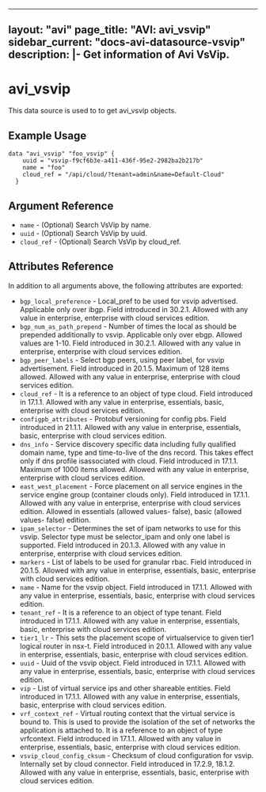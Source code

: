 <!--
    Copyright 2021 VMware, Inc.
    SPDX-License-Identifier: Mozilla Public License 2.0
-->
---
layout: "avi"
page_title: "AVI: avi_vsvip"
sidebar_current: "docs-avi-datasource-vsvip"
description: |-
  Get information of Avi VsVip.
---

# avi_vsvip

This data source is used to to get avi_vsvip objects.

## Example Usage

```hcl
data "avi_vsvip" "foo_vsvip" {
    uuid = "vsvip-f9cf6b3e-a411-436f-95e2-2982ba2b217b"
    name = "foo"
    cloud_ref = "/api/cloud/?tenant=admin&name=Default-Cloud"
  }
```

## Argument Reference

* `name` - (Optional) Search VsVip by name.
* `uuid` - (Optional) Search VsVip by uuid.
* `cloud_ref` - (Optional) Search VsVip by cloud_ref.
  
## Attributes Reference

In addition to all arguments above, the following attributes are exported:

* `bgp_local_preference` - Local_pref to be used for vsvip advertised. Applicable only over ibgp. Field introduced in 30.2.1. Allowed with any value in enterprise, enterprise with cloud services edition.
* `bgp_num_as_path_prepend` - Number of times the local as should be prepended additionally to vsvip. Applicable only over ebgp. Allowed values are 1-10. Field introduced in 30.2.1. Allowed with any value in enterprise, enterprise with cloud services edition.
* `bgp_peer_labels` - Select bgp peers, using peer label, for vsvip advertisement. Field introduced in 20.1.5. Maximum of 128 items allowed. Allowed with any value in enterprise, enterprise with cloud services edition.
* `cloud_ref` - It is a reference to an object of type cloud. Field introduced in 17.1.1. Allowed with any value in enterprise, essentials, basic, enterprise with cloud services edition.
* `configpb_attributes` - Protobuf versioning for config pbs. Field introduced in 21.1.1. Allowed with any value in enterprise, essentials, basic, enterprise with cloud services edition.
* `dns_info` - Service discovery specific data including fully qualified domain name, type and time-to-live of the dns record. This takes effect only if dns profile isassociated with cloud. Field introduced in 17.1.1. Maximum of 1000 items allowed. Allowed with any value in enterprise, enterprise with cloud services edition.
* `east_west_placement` - Force placement on all service engines in the service engine group (container clouds only). Field introduced in 17.1.1. Allowed with any value in enterprise, enterprise with cloud services edition. Allowed in essentials (allowed values- false), basic (allowed values- false) edition.
* `ipam_selector` - Determines the set of ipam networks to use for this vsvip. Selector type must be selector_ipam and only one label is supported. Field introduced in 20.1.3. Allowed with any value in enterprise, enterprise with cloud services edition.
* `markers` - List of labels to be used for granular rbac. Field introduced in 20.1.5. Allowed with any value in enterprise, essentials, basic, enterprise with cloud services edition.
* `name` - Name for the vsvip object. Field introduced in 17.1.1. Allowed with any value in enterprise, essentials, basic, enterprise with cloud services edition.
* `tenant_ref` - It is a reference to an object of type tenant. Field introduced in 17.1.1. Allowed with any value in enterprise, essentials, basic, enterprise with cloud services edition.
* `tier1_lr` - This sets the placement scope of virtualservice to given tier1 logical router in nsx-t. Field introduced in 20.1.1. Allowed with any value in enterprise, essentials, basic, enterprise with cloud services edition.
* `uuid` - Uuid of the vsvip object. Field introduced in 17.1.1. Allowed with any value in enterprise, essentials, basic, enterprise with cloud services edition.
* `vip` - List of virtual service ips and other shareable entities. Field introduced in 17.1.1. Allowed with any value in enterprise, essentials, basic, enterprise with cloud services edition.
* `vrf_context_ref` - Virtual routing context that the virtual service is bound to. This is used to provide the isolation of the set of networks the application is attached to. It is a reference to an object of type vrfcontext. Field introduced in 17.1.1. Allowed with any value in enterprise, essentials, basic, enterprise with cloud services edition.
* `vsvip_cloud_config_cksum` - Checksum of cloud configuration for vsvip. Internally set by cloud connector. Field introduced in 17.2.9, 18.1.2. Allowed with any value in enterprise, essentials, basic, enterprise with cloud services edition.

